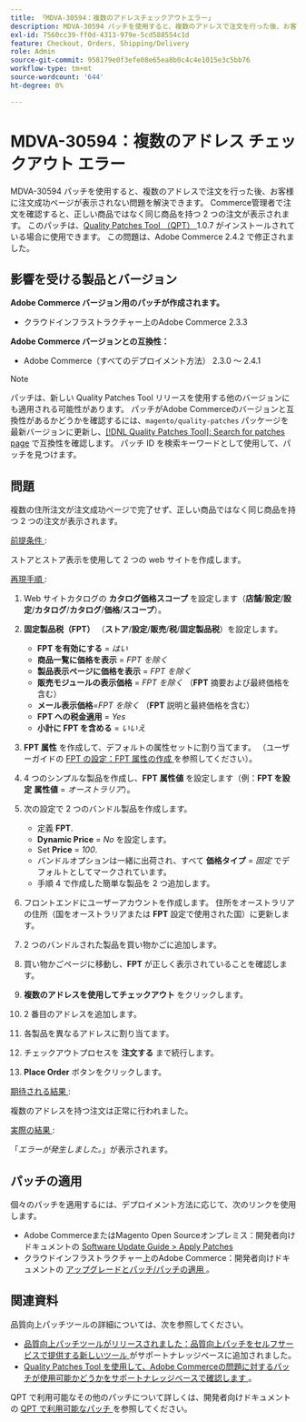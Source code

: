 ```yaml
---
title: 「MDVA-30594：複数のアドレスチェックアウトエラー」
description: MDVA-30594 パッチを使用すると、複数のアドレスで注文を行った後、お客様に注文成功ページが表示されない問題を解決できます。 Commerce管理者で注文を確認すると、正しい商品ではなく同じ商品を持つ 2 つの注文が表示されます。 このパッチは、[Quality Patches Tool （QPT） ] （/help/announcements/adobe-commerce-announcements/magento-quality-patches-released-new-tool-to-self-serve-quality-patches.md） 1.0.7 がインストールされている場合に利用できます。 この問題は、Adobe Commerce 2.4.2 で修正されました。
exl-id: 7560cc39-ff0d-4313-979e-5cd588554c1d
feature: Checkout, Orders, Shipping/Delivery
role: Admin
source-git-commit: 958179e0f3efe08e65ea8b0c4c4e1015e3c5bb76
workflow-type: tm+mt
source-wordcount: '644'
ht-degree: 0%

---
```


# MDVA-30594：複数のアドレス チェックアウト エラー

MDVA-30594 パッチを使用すると、複数のアドレスで注文を行った後、お客様に注文成功ページが表示されない問題を解決できます。 Commerce管理者で注文を確認すると、正しい商品ではなく同じ商品を持つ 2 つの注文が表示されます。 このパッチは、[Quality Patches Tool （QPT） ](/help/announcements/adobe-commerce-announcements/magento-quality-patches-released-new-tool-to-self-serve-quality-patches.md)1.0.7 がインストールされている場合に使用できます。 この問題は、Adobe Commerce 2.4.2 で修正されました。

## 影響を受ける製品とバージョン

**Adobe Commerce バージョン用のパッチが作成されます。**

* クラウドインフラストラクチャー上のAdobe Commerce 2.3.3

**Adobe Commerce バージョンとの互換性：**

* Adobe Commerce（すべてのデプロイメント方法） 2.3.0 ～ 2.4.1

>[!NOTE]
>
>パッチは、新しい Quality Patches Tool リリースを使用する他のバージョンにも適用される可能性があります。 パッチがAdobe Commerceのバージョンと互換性があるかどうかを確認するには、`magento/quality-patches` パッケージを最新バージョンに更新し、[[!DNL Quality Patches Tool]: Search for patches page](https://devdocs.magento.com/quality-patches/tool.html#patch-grid) で互換性を確認します。 パッチ ID を検索キーワードとして使用して、パッチを見つけます。

## 問題

複数の住所注文が注文成功ページで完了せず、正しい商品ではなく同じ商品を持つ 2 つの注文が表示されます。

<u> 前提条件 </u>:

ストアとストア表示を使用して 2 つの web サイトを作成します。

<u> 再現手順 </u>:

1. Web サイトカタログの **カタログ価格スコープ** を設定します（**店舗**/**設定**/**設定**/**カタログ**/**カタログ**/**価格**/**スコープ**）。
1. **固定製品税（FPT）** （**ストア**/**設定**/**販売**/**税**/**固定製品税**）を設定します。

   * **FPT を有効にする** = *はい*
   * **商品一覧に価格を表示** = *FPT を除く*
   * **製品表示ページに価格を表示** = *FPT を除く*
   * **販売モジュールの表示価格** = *FPT を除く* （**FPT** 摘要および最終価格を含む）
   * **メール表示価格**=*FPT を除く* （**FPT** 説明と最終価格を含む）
   * **FPT への税金適用** = *Yes*
   * **小計に FPT を含める** = *いいえ*

1. **FPT 属性** を作成して、デフォルトの属性セットに割り当てます。 （ユーザーガイドの [FPT の設定：FPT 属性の作成 ](https://docs.magento.com/user-guide/tax/fixed-product-tax-configuration.html#step-2-create-an-fpt-attribute) を参照してください）。

1. 4 つのシンプルな製品を作成し、**FPT** **属性値** を設定します（例：**FPT を設定**   **属性値** = *オーストラリア*）。

1. 次の設定で 2 つのバンドル製品を作成します。

   * 定義 **FPT**.
   * **Dynamic Price** = *No* を設定します。
   * Set **Price** = *100*.
   * バンドルオプションは一緒に出荷され、すべて **価格タイプ** = *固定* でデフォルトとしてマークされています。
   * 手順 4 で作成した簡単な製品を 2 つ追加します。

1. フロントエンドにユーザーアカウントを作成します。 住所をオーストラリアの住所（国をオーストラリアまたは **FPT** 設定で使用された国）に更新します。

1. 2 つのバンドルされた製品を買い物かごに追加します。

1. 買い物かごページに移動し、**FPT** が正しく表示されていることを確認します。

1. **複数のアドレスを使用してチェックアウト** をクリックします。

1. 2 番目のアドレスを追加します。

1. 各製品を異なるアドレスに割り当てます。

1. チェックアウトプロセスを **注文する** まで続行します。

1. **Place Order** ボタンをクリックします。

<u> 期待される結果 </u>:

複数のアドレスを持つ注文は正常に行われました。

<u> 実際の結果 </u>:

「*エラーが発生しました。*」が表示されます。

## パッチの適用

個々のパッチを適用するには、デプロイメント方法に応じて、次のリンクを使用します。

* Adobe CommerceまたはMagento Open Sourceオンプレミス：開発者向けドキュメントの [Software Update Guide > Apply Patches](https://devdocs.magento.com/guides/v2.4/comp-mgr/patching/mqp.html)
* クラウドインフラストラクチャー上のAdobe Commerce：開発者向けドキュメントの [ アップグレードとパッチ/パッチの適用 ](https://devdocs.magento.com/cloud/project/project-patch.html)。

## 関連資料

品質向上パッチツールの詳細については、次を参照してください。

* [ 品質向上パッチツールがリリースされました：品質向上パッチをセルフサービスで提供する新しいツール ](/help/announcements/adobe-commerce-announcements/magento-quality-patches-released-new-tool-to-self-serve-quality-patches.md) がサポートナレッジベースに追加されました。
* [Quality Patches Tool を使用して、Adobe Commerceの問題に対するパッチが使用可能かどうかをサポートナレッジベースで確認します ](/help/support-tools/patches-available-in-qpt-tool/check-patch-for-magento-issue-with-magento-quality-patches.md)。

QPT で利用可能なその他のパッチについて詳しくは、開発者向けドキュメントの [QPT で利用可能なパッチ ](https://devdocs.magento.com/quality-patches/tool.html#patch-grid) を参照してください。
